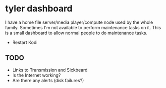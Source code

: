 # tyler dashboard

I have a home file server/media player/compute node used by the whole family. Sometimes I'm not available to perform maintenance tasks on it. This is a small dashboard to allow normal people to do maintenance tasks.

* Restart Kodi

## TODO

* Links to Transmission and Sickbeard
* Is the Internet working?
* Are there any alerts (disk failures?)
